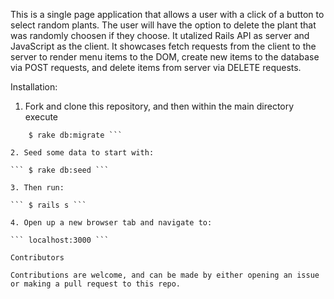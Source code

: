 This is a single page application that allows a user with a click of a button to select random plants. The user will have the option to delete the plant that was randomly choosen if they choose.
It utalized Rails API as server and JavaScript as the client. It showcases fetch requests from the client to the server to render menu items to the DOM, create new items to the database via POST requests, and delete items from server via DELETE requests.

Installation:

1. Fork and clone this repository, and then within the main directory execute

``` $ bundle install
    $ rake db:migrate ```

2. Seed some data to start with:

``` $ rake db:seed ```

3. Then run:

``` $ rails s ```

4. Open up a new browser tab and navigate to:

``` localhost:3000 ```

Contributors

Contributions are welcome, and can be made by either opening an issue or making a pull request to this repo.
